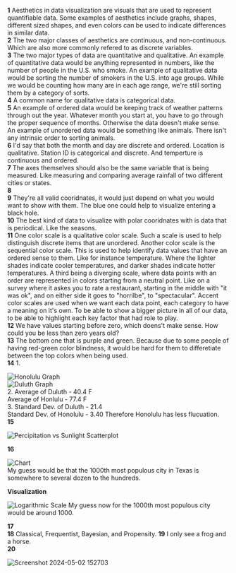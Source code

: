 **1** Aesthetics in data visualization are visuals that are used to represent quantifiable data. Some examples of aesthetics include graphs, shapes, different sized shapes, and even colors can be used to indicate differences in similar data.   
**2** The two major classes of aesthetics are continuous, and non-continuous. Which are also more commonly refered to as discrete variables.  
**3** The two major types of data are quantitative and qualitative. An example of quantitative data would be anything represented in numbers, like the number of people in the U.S. who smoke. An example of qualitative data would be sorting the number of smokers in the U.S. into age groups. While we would be counting how many are in each age range, we're still sorting them by a category of sorts.    
**4** A common name for qualitative data is categorical data.    
**5** An example of ordered data would be keeping track of weather patterns through out the year. Whatever month you start at, you have to go through the proper sequence of months. Otherwise the data doesn't make sense. An example of unordered data would be something like animals. There isn't any intrinsic order to sorting animals.   
**6**  I'd say that both the month and day are discrete and ordered. Location is qualitative. Station ID is categorical and discrete. And temperture is continuous and ordered.    
**7**  The axes themselves should also be the same variable that is being measured. Like measuring and comparing average rainfall of two different cities or states.  
**8**    
**9** They're all valid cooridnates, it would just depend on what you would want to show with them. The blue one could help to visualize entering a black hole.  
**10** The best kind of data to visualize with polar cooridnates with is data that is periodical. Like the seasons.   
**11** One color scale is a qualitative color scale. Such a scale is used to help distinguish discrete items that are unordered. 
Another color scale is the sequential color scale. This is used to help identify data values that have an ordered sense to them. Like for instance temperature. Where the lighter shades indicate cooler temperatures, and darker shades indicate hotter temperatures. A third being a diverging scale, where data points with an order are represented in colors starting from a neutral point.  Like on a survey where it askes you to rate a restaurant, starting in the middle with "it was ok", and on either side it goes to "horrilbe", to "spectacular". Accent color scales are used when we want each data point, each category to have a meaning on it's own. To be able to show a bigger picture in all of our data, to be able to highlight each key factor that had role to play.   
**12** We have values starting before zero, which doens't make sense. How could you be less than zero years old?      
**13**  The bottom one that is purple and green. Because due to some people of having red-green color blindness, it would be hard for them to differetiate between the top colors when being used.      
**14**  1.  

![Honolulu Graph](https://github.com/bbovee-19/IDS2024S/assets/157654765/c8005e61-5263-418e-b837-69f7d2447b36)     
![Duluth Graph](https://github.com/bbovee-19/IDS2024S/assets/157654765/11631753-cf56-4794-b86d-2078ebee9399)    
2. Average of Duluth - 40.4 F   
Average of Honlulu - 77.4 F   
3. Standard Dev. of Duluth - 21.4   
Standard Dev. of Honolulu - 3.40 
Therefore Honolulu has less flucuation.   
**15** 

![Percipitation vs  Sunlight Scatterplot](https://github.com/bbovee-19/IDS2024S/assets/157654765/a570566b-a9ab-41ac-83cf-031e96bbc926)   
 
**16**   

![Chart](https://github.com/bbovee-19/IDS2024S/assets/157654765/8558edf0-f4db-4c4a-b38b-90dbf97cc320)    
My guess would be that the 1000th most populous city in Texas is somewhere to several dozen to the hundreds.  

**Visualization**  

![Logarithmic Scale](https://github.com/bbovee-19/IDS2024S/assets/157654765/e9c31e6b-e059-4f8e-abd0-80e1758937fe)
My guess now for the 1000th most populous city would be around  1000.   

**17**   
**18** Classical, Frequentist, Bayesian, and Propensity.
**19**   I only see a frog and a horse.   
**20**   


![Screenshot 2024-05-02 152703](https://github.com/bbovee-19/IDS2024S/assets/157654765/ed6880c2-c9ee-41fa-8b33-b18c9563e0ad)


